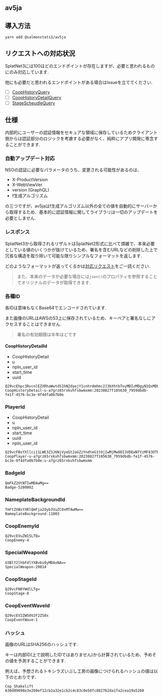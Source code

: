 ## av5ja

## 導入方法

```
yarn add @salmonstats3/av5ja
```

## リクエストへの対応状況

SplatNet3には100ほどのエンドポイントが存在しますが、必要と思われるものにのみ対応しています.

他にも必要だと思われるエンドポイントがある場合はIssueを立ててください.

- [ ] [CoopHistoryQuery](https://github.com/salmonstats3/av5ja/blob/master/docs/CoopHistoryQuery.md)
- [ ] [CoopHistoryDetailQuery](https://github.com/salmonstats3/av5ja/blob/master/docs/CoopHistoryDetailQuery.md)
- [ ] [StageScheudleQuery](https://github.com/salmonstats3/av5ja/blob/master/docs/StageScheduleQuery.md)

## 仕様

内部的にユーザーの認証情報をセキュアな領域に保存しているためクライアント側からは認証部分のロジックを考慮する必要がなく、純粋にアプリ開発に専念することができます.

### 自動アップデート対応

NSOの認証に必要なパラメータのうち、変更される可能性があるのは、

- X-ProductVersion
- X-WebViewVer
- version (GraphQL)
- f生成アルゴリズム

の三つですが、av5jaはf生成アルゴリズム以外の全ての値を自動的にサーバーから取得するため、基本的に認証情報に関してライブラリは一切のアップデートを必要としません. 

### レスポンス

SplatNet3から取得されるリザルトはSplatNet2形式に比べて煩雑で、本来必要としている値のいくつかが抜けているため、署名を含むURLなどの削除した上で冗長な構造を取り除いて可能な限りシンプルなフォーマットを返します.

どのようなフォーマットが返ってくるかは[対応リクエスト](#リクエストへの対応状況)をご一読ください.

> また、本来のデータが必要な場合には`json()`のプロパティを参照することでオリジナルのデータが取得できます.

### 各種ID

各IDは意味もなくBase64でエンコードされています. 

また画像のURLはAWSのS3上に保存されているため、キーペアと署名なしにアクセスすることはできません.

> 署名の有効期限は半年ほどです

#### CoopHistoryDetailId

- CoopHistoryDetail
- u
- npln_user_id
- start_time
- uuid

```
Q29vcEhpc3RvcnlEZXRhaWwtdS1hN2dyejY1cnhrdmhmc2J3bXhtbToyMDIzMDgyN1QxMDU2MzBfNzk1OWRiZGItZmUxZi00NTc2LWJjM2UtMGY0ZGZhMGI3YjBl
CoopHistoryDetail-u-a7grz65rxkvhfsbwmxmm:20230827T105630_7959dbdb-fe1f-4576-bc3e-0f4dfa0b7b0e
```

### PlayerId

- CoopHistoryDetail
- u
- npln_user_id
- start_time
- uuid
- npln_user_id

```
Q29vcFBsYXllci11LWE3Z3J6NjVyeGt2aGZzYndteG1tOjIwMjMwODI3VDEwNTYzMF83OTU5ZGJkYi1mZTFmLTQ1NzYtYmMzZS0wZjRkZmEwYjdiMGU6dS1hN2dyejY1cnhrdmhmc2J3bXhtbQ==
CoopPlayer-u-a7grz65rxkvhfsbwmxmm:20230827T105630_7959dbdb-fe1f-4576-bc3e-0f4dfa0b7b0e:u-a7grz65rxkvhfsbwmxmm
```

### BadgeId

```
QmFkZ2UtNTIwMDAwMg==
Badge-5200002
```

### NameplateBackgroundId

```
TmFtZXBsYXRlQmFja2dyb3VuZC0xMTAwMw==
NameplateBackground-11003
```

### CoopEnemyId

```
Q29vcEVuZW15LTQ=
CoopEnemy-4
```

### SpecialWeaponId

```
U3BlY2lhbFdlYXBvbi0yMDAxNA==
SpecialWeapon-20014
```

### CoopStageId

```
Q29vcFN0YWdlLTg=
CoopStage-8
```

### CoopEventWaveId

```
Q29vcEV2ZW50V2F2ZS0x
CoopEventWave-1
```

### ハッシュ

画像のURLはSHA256のハッシュです.

キーは内部ID(上で説明したIDではありません)から計算されているため、予めその値を予測することができます.

例えば、予想されるトキシラズいぶし工房の画像につけられるハッシュの値は以下のとおりです.

```
Cop_Shakelift
630d89698e3e260ef12cb2a32e1cb2c4c83c0e58fc882762da1fa2cea19a5260
```

